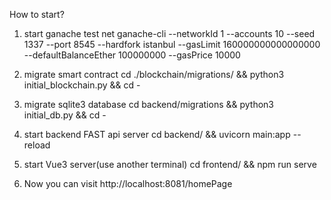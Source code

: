 How to start?

1. start  ganache test net
ganache-cli --networkId 1 --accounts 10 --seed 1337 --port 8545 --hardfork istanbul --gasLimit  160000000000000000 --defaultBalanceEther  100000000 --gasPrice 10000

2. migrate smart contract
cd ./blockchain/migrations/ && python3 initial_blockchain.py && cd -

3. migrate sqlite3 database
cd backend/migrations && python3 initial_db.py && cd -

4. start backend FAST api server 
cd backend/ &&  uvicorn main:app --reload

5. start Vue3 server(use another terminal)
cd frontend/ && npm run serve

6. Now you can visit http://localhost:8081/homePage 
